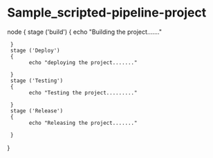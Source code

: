 # Sample_scripted-pipeline-project
node {
     stage ('build')
     {
            echo "Building the project......."
            
     }
     stage ('Deploy')
     {
           echo "deploying the project......."
     
     }
     stage ('Testing')
     {
           echo "Testing the project........."
           
     }
     stage ('Release')
     {
           echo "Releasing the project......."
     
     }
     
 }
      
      
